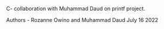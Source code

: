 C- collaboration with Muhammad Daud on printf project.


Authors - Rozanne Owino and Muhammad Daud 
July 16 2022
